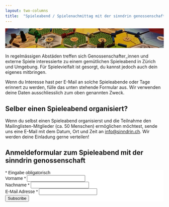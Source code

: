 ```yaml
---
layout: two-columns
title:  "Spieleabend / Spielenachmittag mit der sinndrin genossenschaft"
---
```


<div class="angebot-top-wide"><img title="Spieleabend mit der sinndrin genossenschaft" src="/images/ueber-uns/offener-spieleabend_sub.jpg"></div>

In regelmässigen Abstäden treffen sich Genossenschafter_innen und externe Spiele interessierte zu einem gemütlichen Spieleabend in Zürich und Umgebung. Für Spielevielfalt ist gesorgt, du kannst jedoch auch dein eigenes mitbringen.

Wenn du Interesse hast per E-Mail an solche Spieleabende oder Tage erinnert zu werden, fülle das unten stehende Formular aus. Wir verwenden deine Daten ausschliesslich zum oben genannten Zweck.

## Selber einen Spieleabend organisiert?

Wenn du selbst einen Spieleabend organisierst und die Teilnahme den Mailinglisten-Mitglieder (ca. 50 Menschen) ermöglichen möchtest, sende uns eine E-Mail mit dem Datum, Ort und Zeit an [info@sinndrin.ch](mailto:info@sindnrin.ch). Wir werden deine Einladung gerne verteilen!

## <a name="anmeldeformular"></a> Anmeldeformular zum Spieleabend mit der sinndrin genossenschaft

<!-- Begin MailChimp Signup Form -->
<link href="//cdn-images.mailchimp.com/embedcode/classic-081711.css" rel="stylesheet" type="text/css">
<style type="text/css">
	#mc_embed_signup{background:#fff; clear:left; font:14px Helvetica,Arial,sans-serif; }
	/* Add your own MailChimp form style overrides in your site stylesheet or in this style block.
	   We recommend moving this block and the preceding CSS link to the HEAD of your HTML file. */
</style>
<div id="mc_embed_signup">
<form action="//sinndrin.us9.list-manage.com/subscribe/post?u=83105c74f080e716ae13ad0d7&amp;id=ab2c5c4bb2" method="post" id="mc-embedded-subscribe-form" name="mc-embedded-subscribe-form" class="validate" target="_blank" novalidate>
    <div id="mc_embed_signup_scroll">
<div class="indicates-required"><span class="asterisk">*</span> Eingabe obligatorisch</div>
<div class="mc-field-group">
	<label for="mce-FNAME">Vorname <span class="asterisk">*</span></label>
	<input type="text" value="" name="FNAME" class="required" id="mce-FNAME">
</div>
<div class="mc-field-group">
	<label for="mce-LNAME">Nachname <span class="asterisk">*</span></label>
	<input type="text" value="" name="LNAME" class="required" id="mce-LNAME">
</div>
<div class="mc-field-group">
	<label for="mce-EMAIL">E-Mail Adresse  <span class="asterisk">*</span>
</label>
	<input type="email" value="" name="EMAIL" class="required email" id="mce-EMAIL">
</div>
	<div id="mce-responses" class="clear">
		<div class="response" id="mce-error-response" style="display:none"></div>
		<div class="response" id="mce-success-response" style="display:none"></div>
	</div>
    <div style="position: absolute; left: -5000px;"><input type="text" name="b_83105c74f080e716ae13ad0d7_ab2c5c4bb2" tabindex="-1" value=""></div>
    <div class="clear"><input type="submit" value="Subscribe" name="subscribe" id="mc-embedded-subscribe" class="button"></div>
    </div>
</form>
</div>
<script type='text/javascript' src='//s3.amazonaws.com/downloads.mailchimp.com/js/mc-validate.js'></script><script type='text/javascript'>(function($) {window.fnames = new Array(); window.ftypes = new Array();fnames[1]='FNAME';ftypes[1]='text';fnames[2]='LNAME';ftypes[2]='text';fnames[0]='EMAIL';ftypes[0]='email'; /*
 * Translated default messages for the $ validation plugin.
 * Locale: DE
 */
$.extend($.validator.messages, {
	required: "Dieses Feld ist ein Pflichtfeld.",
	maxlength: $.validator.format("Geben Sie bitte maximal {0} Zeichen ein."),
	minlength: $.validator.format("Geben Sie bitte mindestens {0} Zeichen ein."),
	rangelength: $.validator.format("Geben Sie bitte mindestens {0} und maximal {1} Zeichen ein."),
	email: "Geben Sie bitte eine gültige E-Mail Adresse ein.",
	url: "Geben Sie bitte eine gültige URL ein.",
	date: "Bitte geben Sie ein gültiges Datum ein.",
	number: "Geben Sie bitte eine Nummer ein.",
	digits: "Geben Sie bitte nur Ziffern ein.",
	equalTo: "Bitte denselben Wert wiederholen.",
	range: $.validator.format("Geben Sie bitten einen Wert zwischen {0} und {1}."),
	max: $.validator.format("Geben Sie bitte einen Wert kleiner oder gleich {0} ein."),
	min: $.validator.format("Geben Sie bitte einen Wert größer oder gleich {0} ein."),
	creditcard: "Geben Sie bitte ein gültige Kreditkarten-Nummer ein."
});}(jQuery));var $mcj = jQuery.noConflict(true);</script>
